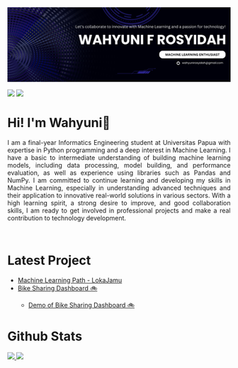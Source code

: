 <img src="https://github.com/wahyunirosyidah/wahyunirosyidah/blob/main/profile%20header.png" alt="GitHub README header image">

<p> <a href="https://www.linkedin.com/in/wahyuni-fajrin-rosyidah"><img src="https://img.shields.io/badge/linkedin-%230077B5.svg?&style=for-the-badge&logo=linkedin&logoColor=white" height=25></a> <a href="https://www.instagram.com/wahyunirosyidah/"><img src="https://img.shields.io/badge/instagram-%23E4405F.svg?&style=for-the-badge&logo=instagram&logoColor=white" height=25></a></p>

# Hi! I'm **Wahyuni**👋<br>
<p style="text-align: justify;"> I am a final-year Informatics Engineering student at Universitas Papua with expertise in Python programming and a deep interest in Machine Learning. I have a basic to intermediate understanding of building machine learning models, including data processing, model building, and performance evaluation, as well as experience using libraries such as Pandas and NumPy. I am committed to continue learning and developing my skills in Machine Learning, especially in understanding advanced techniques and their application to innovative real-world solutions in various sectors. With a high learning spirit, a strong desire to improve, and good collaboration skills, I am ready to get involved in professional projects and make a real contribution to technology development.</p><br>

# Latest Project
<ul>
<li><a href=https://github.com/Loka-Jamu target="_blank" rel="noreferrer nofollow">Machine Learning Path - LokaJamu</a></li>
<li><a href=https://github.com/wahyunirosyidah/submission target="_blank" rel="noreferrer nofollow">Bike Sharing Dashboard 🚲</a></li>
  <ul>
    <li><a href=https://bike-sharing-dashboard-wahyunirosyidah.streamlit.app/ target="_blank" rel="noreferrer nofollow">Demo of Bike Sharing Dashboard 🚲</a></li>
  </ul>
</ul>

# Github Stats
<p align="left">
<a href="https://github.com/penuliscode">
  <img height="180em" src="https://github-readme-stats-eight-theta.vercel.app/api?username=wahyunirosyidah&show_icons=true&theme=algolia&include_all_commits=true&count_private=true"/>
  <img height="180em" src="https://github-readme-stats-eight-theta.vercel.app/api/top-langs/?username=wahyunirosyidah&layout=compact&theme=algolia"/>
</a>
</p>
